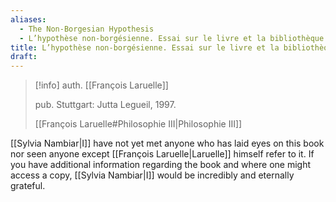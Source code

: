```yaml
---
aliases:
  - The Non-Borgesian Hypothesis
  - L’hypothèse non-borgésienne. Essai sur le livre et la bibliothèque.
title: L’hypothèse non-borgésienne. Essai sur le livre et la bibliothèque.
draft:
---
```

>[!info]
>auth. [[François Laruelle]]
>
>pub.  Stuttgart: Jutta Legueil, 1997.
>
>[[François Laruelle#Philosophie III|Philosophie III]]

[[Sylvia Nambiar|I]] have not yet met anyone who has laid eyes on this book nor seen anyone except [[François Laruelle|Laruelle]] himself refer to it. If you have additional information regarding the book and where one might access a copy, [[Sylvia Nambiar|I]] would be incredibly and eternally grateful.